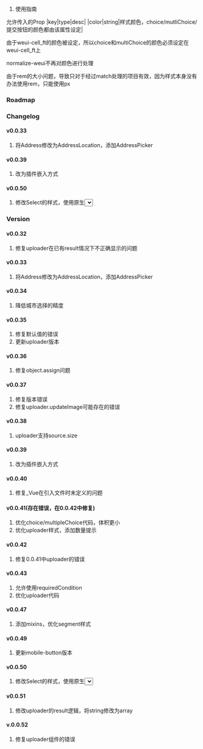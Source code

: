 1. 使用指南

允许传入的Prop
|key|type|desc|
|color|string|样式颜色，choice/mutliChoice/提交按钮的颜色都由该属性设定|

由于weui-cell_ft的颜色被设定，所以choice和multiChoice的颜色必须设定在weui-cell_ft上

normalize-weui不再对颜色进行处理

由于rem的大小问题，导致只对于经过match处理的项目有效，因为样式本身没有办法使用rem，只能使用px

### Roadmap

### Changelog

#### v0.0.33

1. 将Address修改为AddressLocation，添加AddressPicker

#### v0.0.39

1. 改为插件嵌入方式

#### v0.0.50

1. 修改Select的样式，使用原生<select>

### Version

#### v0.0.32

1. 修复uploader在已有result情况下不正确显示的问题

#### v0.0.33

1. 将Address修改为AddressLocation，添加AddressPicker

#### v0.0.34

1. 降低城市选择的精度

#### v0.0.35

1. 修复默认值的错误
1. 更新uploader版本

#### v0.0.36

1. 修复object.assign问题

#### v0.0.37

1. 修复版本错误
2. 修复uploader.updateImage可能存在的错误

#### v0.0.38

1. uploader支持source.size

#### v0.0.39

1. 改为插件嵌入方式

#### v0.0.40

1. 修复_Vue在引入文件时未定义的问题

#### v0.0.41(存在错误，在0.0.42中修复)

1. 优化choice/multipleChoice代码，体积更小
1. 优化uploader样式，添加数量提示

#### v0.0.42

1. 修复0.0.41中uploader的错误

#### v0.0.43

1. 允许使用requiredCondition
2. 优化uploader代码

#### v0.0.47

1. 添加mixins，优化segment样式

#### v0.0.49

1. 更新mobile-button版本

#### v0.0.50

1. 修改Select的样式，使用原生<select>

#### v0.0.51

1. 修改uploader的result逻辑，将string修改为array

#### v.0.0.52

1. 修复uploader组件的错误